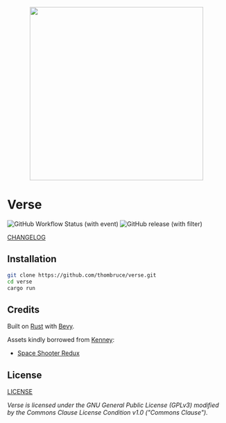 <p align="center">
  <img width="400px" src="docs/public/uploads/verse-galaxy.png" />
</p>

# Verse

![GitHub Workflow Status (with event)](https://img.shields.io/github/actions/workflow/status/thombruce/verse/release.yml)
![GitHub release (with filter)](https://img.shields.io/github/v/release/thombruce/verse)

[CHANGELOG](CHANGELOG.md)

## Installation

```sh
git clone https://github.com/thombruce/verse.git
cd verse
cargo run
```

## Credits

Built on [Rust](https://www.rust-lang.org/) with [Bevy](https://bevyengine.org/).

Assets kindly borrowed from [Kenney](https://www.kenney.nl/assets):

- [Space Shooter Redux](https://www.kenney.nl/assets/space-shooter-redux)

## License

[LICENSE](COPYING)

_Verse is licensed under the GNU General Public License (GPLv3) modified by the Commons Clause License Condition v1.0 ("Commons Clause")._
